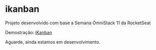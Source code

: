 # ikanban
Projeto desenvolvido com base a Semana OmniStack 11 da RocketSeat

Demostração: [iKanban](https://ikanbanapp.firebaseapp.com)

Aguarde, ainda estamos em desenvolvimento.
